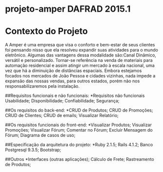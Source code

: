 # projeto-amper DAFRAD 2015.1

# Contexto do Projeto
A Amper é uma empresa que visa o conforto e bem-estar de seus clientes foi pensando nisso que ela resolveu expandir suas atividades para o mundo eletrônico. Algumas das vantagens dessa modalidade são:Canal Dinâmico, versátil e personalizado. 
Tornar-se referência na venda de materiais para automação residencial e assim atingir um mercado à escala nacional, uma vez que há a diminuição de distâncias espaciais. Embora estejamos focados nos mercados de João Pessoa e cidades vizinhas, nada impede a expansão das nossas vendas, para outros estados, porém não nos responsabilizaremos pela instalação.



##Requisitos funcionais e não funcionais:
*Requisitos não funcionais
Usabilidade;
Disponibilidade;
Confiabilidade;
Segurança;

##Os requisitos do back-end:
*CRUD de Produtos;
CRUD de Promoções;
CRUD de Clientes;
CRUD de emails;
Visualizar Relatório;

##Os requisitos funcionais do front-end:
*Visualizar Produtos;
Visualizar Promoções;
Visualizar Fórum;
Comentar no Fórum;
Excluir Mensagem do Fórum;
Diagrama de casos de uso;
 

##Especificação da arquitetura do projeto:
*Ruby 2.1.5;
Rails 4.1.2;
Banco Postgresql 9.3.5;
Bootstrap;

##Outros
*Interfaces (outras aplicações);
Cálculo de Frete;
Rastreamento de Produtos;
